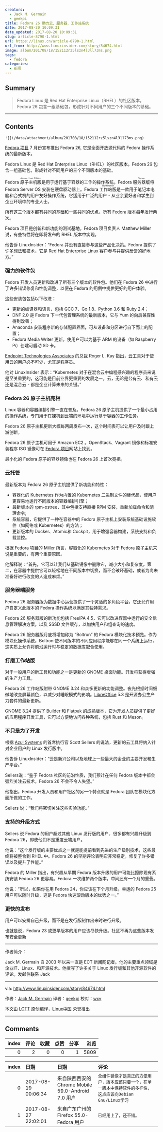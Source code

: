 ```yaml
---
creators:
  - Jack M. Germain
  - geekpi
title: Fedora 26 助力云、服务器、工作站系统
date: 2017-08-20 10:09:31
date_updated: 2017-08-20 10:09:31
slug: article-8790-1.html
url: https://linux.cn/article-8790-1.html
url_from: http://www.linuxinsider.com/story/84674.html
image: album/201708/18/152112rz5lszn4l3ll73ms.png
tags:
  - fedora
categories:
  - 新闻
---
```


## Summary

> Fedora Linux 是 Red Hat Enterprise Linux（RHEL）的社区版本。Fedora 26 包含一组基础包，形成针对不同用户的三个不同版本的基础。

***

<!-- more -->

## Contents

`![](/data/attachment/album/201708/18/152112rz5lszn4l3ll73ms.png)`

[Fedora 项目](https://getfedora.org/) 7 月份宣布推出 Fedora 26, 它是全面开放源代码的 Fedora 操作系统的最新版本。

Fedora Linux 是 Red Hat Enterprise Linux（RHEL）的社区版本。Fedora 26 包含一组基础包，形成针对不同用户的三个不同版本的基础。

Fedora <ruby> 原子主机版 <rt>  Atomic Host Edition </rt></ruby> 是用于运行基于容器的工作的操作系统。Fedora <ruby> 服务器版 <rt>  Server </rt></ruby>将 Fedora Server OS 安装在硬盘驱动器上。Fedora <ruby> 工作站版 <rt>  Workstation </rt></ruby>是一款用于笔记本电脑和台式机的用户友好操作系统，它适用于广泛的用户 - 从业余爱好者和学生到企业环境中的专业人士。

所有这三个版本都有共同的基础和一些共同的优点。所有 Fedora 版本每年发行两次。

Fedora 项目是创新和新功能的测试基地。Fedora 项目负责人 Matthew Miller 说，有些特性将在即将发布的 RHEL 版本中实现。

他告诉 LinuxInsider：“Fedora 并没有直接参与这些产品化决策。Fedora 提供了许多想法和技术，它是 Red Hat Enterprise Linux 客户参与并提供反馈的好地方。”

### 强力的软件包

Fedora 开发人员更新和改进了所有三个版本的软件包。他们在 Fedora 26 中进行了许多错误修复和性能调整，以便在 Fedora 的用例中提供更好的用户体验。

这些安装包包括以下改进：

* 更新的编译器和语言，包括 GCC 7、Go 1.8、Python 3.6 和 Ruby 2.4；
* DNF 2.0 是 Fedora 下一代包管理系统的最新版本，它与 Yum 的向后兼容性得到改善；
* Anaconda 安装程序新的存储配置界面，可从设备和分区进行自下而上的配置；
* Fedora Media Writer 更新，使用户可以为基于 ARM 的设备（如 Raspberry Pi）创建可启动 SD 卡。

[Endpoint Technologies Associates](http://www.ndpta.com/) 的总裁 Roger L. Kay 指出，云工具对于使用云的用户必不可少，尤其是程序员。

他对 LinuxInsider 表示：“Kubernetes 对于在混合云中编程感兴趣的程序员来说是至关重要的，这可能是目前业界更重要的发展之一。云，无论是公有云、私有云还是混合云 - 都是企业计算未来的关键。”

### Fedora 26 原子主机亮相

Linux 容器和容器编排引擎一直在普及。Fedora 26 原子主机提供了一个最小占用的操作系统，专门用于在裸机到云端的环境中运行基于容器的工作任务。

Fedora 26 原子主机更新大概每两周发布一次，这个时间表可以让用户及时跟上游创新。

Fedora 26 原子主机可用于 Amazon EC2 。OpenStack、Vagrant 镜像和标准安装程序 ISO 镜像可在 [Fedora 项目](https://getfedora.org/)网站上找到。

最小化的 Fedora 原子的容器镜像也在 Fedora 26 上首次亮相。

### 云托管

最新版本为 Fedora 26 原子主机提供了新功能和特性：

* 容器化的 Kubernetes 作为内置的 Kubernetes 二进制文件的替代品，使用户更容易地运行不同版本的容器编排引擎；
* 最新版本的 rpm-ostree，其中包括支持直接 RPM 安装，重新加载命令和清理命令;
* 系统容器，它提供了一种在容器中的 Fedora 原子主机上安装系统基础设施软件（如网络或 Kubernetes）的方法；
* 更新版本的 Docker、Atomic和 Cockpit，用于增强容器构建，系统支持和负载监控。

根据 Fedora 项目的 Miller 所言，容器化的 Kubernetes 对于 Fedora 原子主机来说是重要的，有两个重要原因。

他解释说：“首先，它可以让我们从基础镜像中删除它，减小大小和复杂度。第二，在容器中提供它可以轻松地在不同版本中切换，而不会破环基础，或者为尚未准备好进行改变的人造成麻烦。”

### 服务器端服务

Fedora 26 服务器版为数据中心运营提供了一个灵活的多角色平台。它还允许用户自定义此版本的 Fedora 操作系统以满足其独特需求。

Fedora 26 服务器版的新功能包括 FreeIPA 4.5，它可以改进容器中运行的安全信息管理解决方案，以及 SSSD 文件缓存，以加快用户和组查询的速度。

Fedora 26 服务器版月底将增加称为 “Boltron” 的 Fedora 模块化技术预览。作为模块化操作系统，Boltron 使不同版本的不同应用程序能够在同一个系统上运行，这实质上允许将前沿运行时与稳定的数据库配合使用。

### 打磨工作站版

对于一般用户的新工具和功能之一是更新的 GNOME 桌面功能。开发将获得增强的生产力工具。

Fedora 26 工作站版附带 GNOME 3.24 和众多更新的功能调整。夜光根据时间细微地改变屏幕颜色，以减少对睡眠模式的影响。[LibreOffice](http://www.libreoffice.org/) 5.3 是开源办公生产力套件的最新更新。

GNOME 3.24 提供了 Builder 和 Flatpak 的成熟版本，它为开发人员提供了更好的应用程序开发工具，它可以方便地访问各种系统，包括 Rust 和 Meson。

### 不只是为了开发

根据 [Azul Systems](https://www.azul.com/) 的首席执行官 Scott Sellers 的说法，更新的云工具将纳入针对企业用户的 Linux 发行版中。

他告诉 LinuxInsider：“云是新兴公司以及地球上一些最大的企业的主要开发和生产平台。”

Sellers说：“鉴于 Fedora 社区的前沿性质，我们预计在任何 Fedora 版本中都会强烈关注云技术，Fedora 26 不会不令人失望。”

他指出，Fedora 开发人员和用户社区的另一个特点就是 Fedora 团队在模块化方面所做的工作。

Sellers 说：“我们将密切关注这些实验功能。”

### 支持的升级方式

Sellers 说 Fedora 的用户超过其他 Linux 发行版的用户，很多都有兴趣升级到 Fedora 26，即使他们不是重度云端用户。

他说：“这个发行版的主要优点之一就是能提前看到先进的生产级别技术，这些最终将被整合到 RHEL 中。Fedora 26 的早期评论表明它非常稳定，修复了许多错误以及提升了性能。”

Fedora 的 Miller 指出，有兴趣从早期 Fedora 版本升级的用户可能比擦除现有系统安装 Fedora 26 更容易。Fedora 一次维护两个版本，中间还有一个月的重叠。

他说：“所以，如果你在用 Fedora 24，你应该在下个月升级。幸运的 Fedora 25 用户可以随时升级，这是 Fedora 快速滚动版本的优势之一。”

### 更快的发布

用户可以安排自己升级，而不是在发行版制作出来时进行升级。

也就是说，Fedora 23 或更早版本的用户应该尽快升级。社区不再为这些版本发布安全更新

---

作者简介：

Jack M. Germain 自 2003 年以来一直是 ECT 新闻网记者。他的主要重点领域是企业IT、Linux、和开源技术。他撰写了许多关于 Linux 发行版和其他开源软件的评论。发邮件联系 Jack

---

via: <http://www.linuxinsider.com/story/84674.html>

作者：[Jack M. Germain](mailto:jack.germain@newsroom.ectnews.comm) 译者：[geekpi](https://github.com/geekpi) 校对：[wxy](https://github.com/wxy)

本文由 [LCTT](https://github.com/LCTT/TranslateProject) 原创编译，[Linux中国](https://linux.cn/) 荣誉推出

***

## Comments


|   index |   评论 |   收藏 |   点赞 |   分享 |   浏览 |
|--------:|-------:|-------:|-------:|-------:|-------:|
|       0 |      2 |      0 |      0 |      1 |   5809 |

|   index | 日期                | 日期                                               | 评论                                                                                                           |
|--------:|:--------------------|:---------------------------------------------------|:---------------------------------------------------------------------------------------------------------------|
|       0 | 2017-08-19 00:06:34 | 来自陕西西安的 Chrome Mobile 59.0-Android 7.0 用户 | `全组件镜像才是真正的方便用户，版本应该只要一个，在单一版本中保持软件的多样性，这点应该向Debian Gnu/Linux学习` |
|       1 | 2017-08-27 22:02:01 | 来自广东广州的 Firefox 55.0-Fedora 用户            | `已经用上了，还不错。`                                                                                         |
